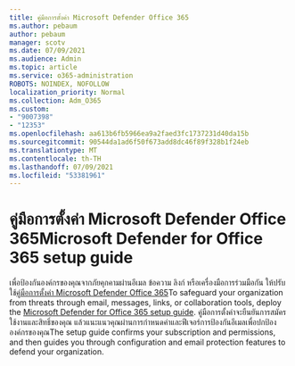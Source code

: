 ```yaml
---
title: คู่มือการตั้งค่า Microsoft Defender Office 365
ms.author: pebaum
author: pebaum
manager: scotv
ms.date: 07/09/2021
ms.audience: Admin
ms.topic: article
ms.service: o365-administration
ROBOTS: NOINDEX, NOFOLLOW
localization_priority: Normal
ms.collection: Adm_O365
ms.custom:
- "9007398"
- "12353"
ms.openlocfilehash: aa613b6fb5966ea9a2faed3fc1737231d40da15b
ms.sourcegitcommit: 90544da1ad6f50f673add8dc46f89f328b1f24eb
ms.translationtype: MT
ms.contentlocale: th-TH
ms.lasthandoff: 07/09/2021
ms.locfileid: "53381961"
---
```

# <a name="microsoft-defender-for-office-365-setup-guide"></a><span data-ttu-id="2b2ba-102">คู่มือการตั้งค่า Microsoft Defender Office 365</span><span class="sxs-lookup"><span data-stu-id="2b2ba-102">Microsoft Defender for Office 365 setup guide</span></span>

<span data-ttu-id="2b2ba-103">เพื่อป้องกันองค์กรของคุณจากภัยคุกคามผ่านอีเมล ข้อความ ลิงก์ หรือเครื่องมือการร่วมมือกัน ให้ปรับใช้[คู่มือการตั้งค่า Microsoft Defender Office 365](https://admin.microsoft.com/adminportal/home#/modernonboarding/office365advancedthreatprotectionadvisor)</span><span class="sxs-lookup"><span data-stu-id="2b2ba-103">To safeguard your organization from threats through email, messages, links, or collaboration tools, deploy the [Microsoft Defender for Office 365‎ setup guide](https://admin.microsoft.com/adminportal/home#/modernonboarding/office365advancedthreatprotectionadvisor).</span></span> <span data-ttu-id="2b2ba-104">คู่มือการตั้งค่าจะยืนยันการสมัครใช้งานและสิทธิ์ของคุณ แล้วแนะแนวคุณผ่านการกําหนดค่าและฟีเจอร์การป้องกันอีเมลเพื่อปกป้ององค์กรของคุณ</span><span class="sxs-lookup"><span data-stu-id="2b2ba-104">The setup guide confirms your subscription and permissions, and then guides you through configuration and email protection features to defend your organization.</span></span>